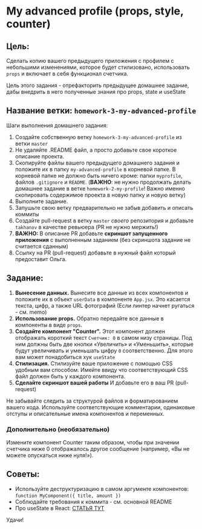 # My advanced profile (props, style, counter)

## Цель:

Сделать копию вашего предыдущего приложения с профилем с небольшими изменениями, которое будет стилизовано, использовать `props` и включает в себя функционал счетчика.

Цель этого задания - отрефакторить предыдущее домашнее задание, дабы внедрить в него полученные знания про props, state и useState

## Название ветки: `homework-3-my-advanced-profile`

Шаги выполнения домашнего задания:

1. Создайте собственную ветку `homework-3-my-advanced-profile` из ветки `master`
2. Не удаляйте .README файл, а просто добавьте свое короткое описание проекта.
3. Скопируйте файлы вашего предыдущего домашнего задания и положите их в папку `my-advanced-profile` в корневой папке. В корневой папке не должно быть ничего кроме: папки `myprofile`, файлов `.gitignore` и `README`. (**ВАЖНО**: не нужно продолжать делать домашнее задание в ветке `homework-2-my-profile`! Важно именно скопировать содержимое проекта в новую папку и новую ветку)
4. Выполните задание.
5. Запушьте свою ветку предварительно не забыв добавить и описать коммиты
6. Создайте pull-request в ветку `master` _своего_ репозитория и добавьте `takhanov` в качестве ревьюера (PR не нужно мержить!)
7. **ВАЖНО:** В описание PR добавьте **скриншот запущенного приложения** с выполненным заданием (без скриншота задание не считается сданным)
8. Ссылку на PR (pull-request) добавьте в нужный файл который предоставит Ольга.

## Задание:

1. **Вынесение данных.** Вынесите все данные из всех компонентов и положите их в объект `userData` в компоненте `App.jsx`. Это касается текста, цифр, а также URL фотографий (Если линтер начнет ругаться - см. memo)
2. **Использование props.** Обратно передайте все данные в компоненты в виде `props`.
3. **Создайте компонент "Counter".** Этот компонент должен отображать короткий текст `Cчетчик: 0` в самом низу страницы. Под ним должны быть две кнопки «Увеличить» и «Уменьшить», которые будут увеличивать и уменьшать цифру `0` соответственно. Для этого вам может понадобиться хук `useState`
4. **Стилизация.** Стилизуйте ваше приложение с помощью CSS удобным вам способом. Имейте ввиду что соответствующий CSS файл должен быть у каждого компонента.
5. **Сделайте скриншот вашей работы** И добавьте его в ваш PR (pull-request)

Не забывайте следить за структурой файлов и форматированием вашего кода. Используйте соответствующие комментарии, одинаковые отступы и описательные имена компонентов и переменных.

### Дополнительно (необязательно)

Измените компонент Counter таким образом, чтобы при значении счетчика ниже 0 отображалось другое сообщение (например, «Вы не можете опускаться ниже нуля!»).

## Советы:

- Используйте деструктуризацию в самом аргументе компонентов: `function MyComponent({ title, amount })`
- Cоблюдайте требования к коммита - см. основной README
- Про useState в React: [СТАТЬЯ ТУТ](https://ru.legacy.reactjs.org/docs/hooks-state.html)

Удачи!
